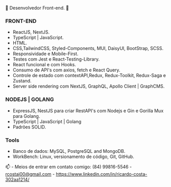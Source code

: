 :diamond_shape_with_a_dot_inside: Desenvolvedor Front-end. :diamond_shape_with_a_dot_inside:

<h3>FRONT-END</h3>

- ReactJS, NextJS.
- TypeScript | JavaScript.
- HTML.
- CSS,TailwindCSS, Styled-Components, MUI, DaisyUI, BootStrap, SCSS.
- Responsividade e Mobile-First.
- Testes com Jest e React-Testing-Library.
- React funcional e com Hooks.
- Consumo de API's com axios, fetch e React Query.
- Controle de estado com contextAPI,Redux, Redux-Toolkit, Redux-Saga e Zustand.
- Server side rendering com NextJS,  GraphQL, Apollo Client | GraphCMS.


<h3>NODEJS | GOLANG</h3>

- ExpressJS, NestJS para criar RestAPI's com Nodejs e Gin e Gorilla Mux para Golang.
- TypeScript | JavaScript | Golang
- Padrões SOLID.

<h3>Tools</h3>

- Banco de dados:
MySQL, PostgreSQL and MongoDB.
- WorkBench:
Linux, versionamento de código, Git, GitHub.


📫 - Meios de entrar em contato comigo:
(84) 99816-5546 - rcostaj00@gmail.com - https://www.linkedin.com/in/ricardo-costa-302aa1214/


  
 
  
